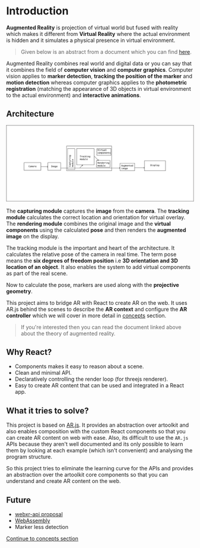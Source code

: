 # Introduction

**Augmented Reality** is projection of virtual world but fused with reality which makes it different from **Virtual Reality** where the actual environment is hidden and it simulates a physical presence in virtual environment.

> Given below is an abstract from a document which you can find [here](http://www.vtt.fi/inf/pdf/science/2012/S3.pdf).

Augmented Reality combines real world and digital data or you can say that it combines the field of **computer vision** and **computer graphics**. Computer vision applies to **marker detection**, **tracking the position of the marker** and **motion detection** whereas computer graphics applies to the **photometric registration** (matching the appearance of 3D objects in virtual environment to the actual environment) and **interactive animations**.

## Architecture

<p align="center">
  <img src="./architecture.png">
</p>

The **capturing module** captures the **image** from the **camera**. The **tracking module** calculates the correct location and orientation for virtual overlay. The **rendering module** combines the original image and the **virtual components** using the calculated **pose** and then renders the **augmented image** on the display.

The tracking module is the important and heart of the architecture. It calculates the relative pose of the camera in real time. The term pose means the **six degrees of freedom position** i.e **3D orientation and 3D location of an object**. It also enables the system to add virtual components as part of the real scene.

Now to calculate the pose, markers are used along with the **projective geometry**.

This project aims to bridge AR with React to create AR on the web. It uses AR.js behind the scenes to describe the **AR context** and configure the **AR controller** which we will cover in more detail in [concepts](./concepts.md) section.

> If you're interested then you can read the document linked above about the theory of augmented reality.

## Why React?

* Components makes it easy to reason about a scene.
* Clean and minimal API.
* Declaratively controlling the render loop (for threejs renderer).
* Easy to create AR content that can be used and integrated in a React app.

## What it tries to solve?

This project is based on [AR.js](https://github.com/jeromeetienne/AR.js). It provides an abstraction over artoolkit and also enables composition with the custom React components so that you can create AR content on web with ease. Also, its difficult to use the `AR.js` APIs because they aren't well documented and its only possible to learn them by looking at each example (which isn't convenient) and analysing the program structure.

So this project tries to eliminate the learning curve for the APIs and provides an abstraction over the artoolkit core components so that you can understand and create AR content on the web.

## Future

* [webxr-api proposal](https://github.com/mozilla/webxr-api)
* [WebAssembly](http://webassembly.org/)
* Marker less detection

[Continue to concepts section](./concepts.md)
